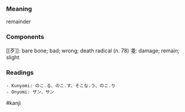 ### Meaning

remainder

### Components

[[歹]]: bare bone; bad; wrong; death radical (n. 78) 戔: damage; remain; slight

### Readings

```
- Kunyomi: のこ.る、のこ.す、そこな.う、のこ.り
- Onyomi: ザン、サン
```

#kanji